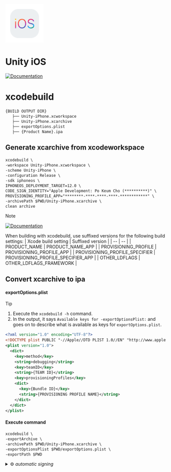 <img src="./images/ios_logo.svg" width=120>


# Unity iOS

[![Documentation](https://img.shields.io/badge/Documentation-818589?style=for-the-badge&logo=unity&logoColor=white)](https://docs.unity3d.com/Manual/iphone.html)

# xcodebuild

```
{BUILD OUTPUT DIR}
   ├── Unity-iPhone.xcworkspace
   ├── Unity-iPhone.xcarchive
   ├── exportOptions.plist
   ├── {Product Name}.ipa
```

## Generate xcarchive from xcodeworkspace

```shell
xcodebuild \
-workspace Unity-iPhone.xcworkspace \
-scheme Unity-iPhone \
-configuration Release \
-sdk iphoneos \
IPHONEOS_DEPLOYMENT_TARGET=12.0 \
CODE_SIGN_IDENTITY="Apple Development: Po Keum Cho (**********)" \
PROVISIONING_PROFILE_APP="********-****-****-****-************" \
-archivePath $PWD/Unity-iPhone.xcarchive \
clean archive
```

> [!NOTE]  
> [![Documentation](https://img.shields.io/badge/Documentation-Build_an_iOS_application-818589?style=for-the-badge&logo=unity&logoColor=white)](https://docs.unity3d.com/Manual/iphone-BuildProcess.html)
>
> When building with xcodebuild, use suffixed versions for the following build settings:
> | Xcode build setting	 | Suffixed version |
> | -- | -- |
> | PRODUCT_NAME | PRODUCT_NAME_APP |
> | PROVISIONING_PROFILE | PROVISIONING_PROFILE_APP |
> | PROVISIONING_PROFILE_SPECIFIER | PROVISIONING_PROFILE_SPECIFIER_APP |
> | OTHER_LDFLAGS | OTHER_LDFLAGS_FRAMEWORK |

## Convert xcarchive to ipa

#### exportOptions.plist

> [!TIP]
> 1. Execute the `xcodebuild -h` command.
> 2. In the output, it says `Available keys for -exportOptionsPlist:` and goes on to describe what is available as keys for `exportOptions.plist`.

```xml
<?xml version="1.0" encoding="UTF-8"?>
<!DOCTYPE plist PUBLIC "-//Apple//DTD PLIST 1.0//EN" "http://www.apple.com/DTDs/PropertyList-1.0.dtd">
<plist version="1.0">
  <dict>
    <key>method</key>
    <string>debugging</string>
    <key>teamID</key>
    <string>{TEAM ID}</string>
    <key>provisioningProfiles</key>
    <dict>
      <key>{Bundle ID}</key>
      <string>{PROVISIONING PROFILE NAME}</string>
    </dict>
  </dict>
</plist>
```

#### Execute command

```shell
xcodebuild \
-exportArchive \
-archivePath $PWD/Unity-iPhone.xcarchive \
-exportOptionsPlist $PWD/exportOptions.plist \
-exportPath $PWD
```

<details>
<summary>⚙️ <i>automatic signing</i></summary><br/>

`exportOptions.plist` :

```xml
<?xml version="1.0" encoding="UTF-8"?>
<!DOCTYPE plist PUBLIC "-//Apple//DTD PLIST 1.0//EN" "http://www.apple.com/DTDs/PropertyList-1.0.dtd">
<plist version="1.0">
  <dict>
    <key>method</key>
    <string>debugging</string>
    <key>signingStyle</key>
    <string>automatic</string>
  </dict>
</plist>
```

Execute command :

```shell
xcodebuild \
-exportArchive \
-archivePath $PWD/Unity-iPhone.xcarchive \
-exportOptionsPlist $PWD/exportOptions.plist \
-exportPath $PWD \
-allowProvisioningUpdates
```

</details>

